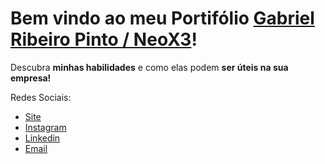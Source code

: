 # Bem vindo ao meu Portifólio [Gabriel Ribeiro Pinto / NeoX3](https://github.com/GabrielNeoX3)!

Descubra **minhas habilidades** e como elas podem **ser úteis na sua empresa!**

Redes Sociais:
* [Site](https://discord.com/invite/9VFdTpNGfJ)
* [Instagram](https://www.instagram.com/g.ribeiro.p/)
* [Linkedin](https://www.linkedin.com/in/gabriel-ribeiro-pinto/)
* [Email](gabriel.grp@gmail.com)
